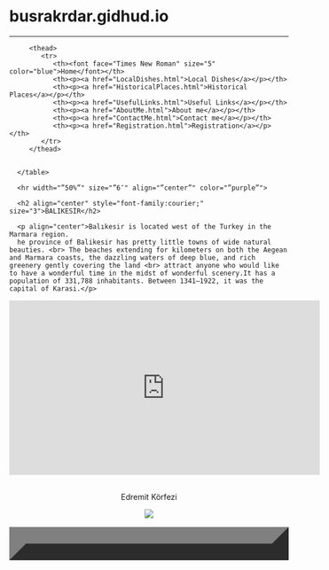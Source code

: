 # busrakrdar.gidhud.io
<html><head>
   <meta charset="utf-8">
   <title>
      Home
   </title>
</head>
<body background="images.jpg">
<hr size="”6″" align="”center”" color="”purple”">
 <table border="30" width="100%">


        
         <thead>
            <tr> 
               <th><font face="Times New Roman" size="5" color="blue">Home</font></th>
               <th><p><a href="LocalDishes.html">Local Dishes</a></p></th>
               <th><p><a href="HistoricalPlaces.html">Historical Places</a></p></th>
               <th><p><a href="UsefulLinks.html">Useful Links</a></p></th>
               <th><p><a href="AboutMe.html">About me</a></p></th>
               <th><p><a href="ContactMe.html">Contact me</a></p></th>
               <th><p><a href="Registration.html">Registration</a></p></th>
            </tr>
         </thead>

        
      </table>

      <hr width="”50%”" size="”6″" align="”center”" color="”purple”">

      <h2 align="center" style="font-family:courier;" size="3">BALIKESİR</h2>

      <p align="center">Balıkesir is located west of the Turkey in the Marmara region.
	  he province of Balikesir has pretty little towns of wide natural beauties. <br> The beaches extending for kilometers on both the Aegean and Marmara coasts, the dazzling waters of deep blue, and rich greenery gently covering the land <br> attract anyone who would like to have a wonderful time in the midst of wonderful scenery.It has a population of 331,788 inhabitants. Between 1341–1922, it was the capital of Karasi.</p>

<div align="center">
<iframe width="560" height="315" src="https://www.youtube.com/embed/Or-HYvN31xE?rel=0" frameborder="0" allow="autoplay; encrypted-media" allowfullscreen=""></iframe> <br> <br>
 
 
 <p aling="center"> Edremit Körfezi </p>
      <div align="center"> <img src="körfez.jpg"  <br> <br> 
      </div>

</div>
	



</body></html>
